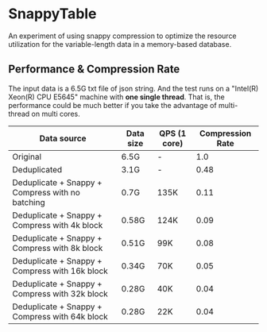 # SnappyTable
An experiment of using snappy compression to optimize the resource utilization for the variable-length data in a memory-based database.

## Performance & Compression Rate

The input data is a 6.5G txt file of json string. And the test runs on a "Intel(R) Xeon(R) CPU E5645" machine with **one single thread**. That is, the performance could be much better if you take the advantage of multi-thread on multi cores.

| Data source | Data size | QPS (1 core) | Compression Rate |
| --- | --- | --- | --- |
| Original  | 6.5G | - | 1.0 |
| Deduplicated | 3.1G | - | 0.48 |
| Deduplicate + Snappy + Compress with no batching | 0.7G | 135K | 0.11 |
| Deduplicate + Snappy + Compress with 4k block | 0.58G | 124K | 0.09 |
| Deduplicate + Snappy + Compress with 8k block | 0.51G | 99K | 0.08 |
| Deduplicate + Snappy + Compress with 16k block | 0.34G | 70K | 0.05 |
| Deduplicate + Snappy + Compress with 32k block | 0.28G | 40K | 0.04 |
| Deduplicate + Snappy + Compress with 64k block | 0.28G | 22K | 0.04 |
